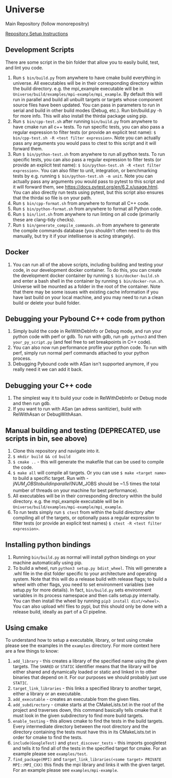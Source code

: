 # Universe 
Main Repository (follow monorepositry) 

[Repository Setup Instructions](https://www.notion.so/Universe-Setup-ed71176c2cf44b038ece8aee9fb64d35)

## Development Scripts
There are some script in the bin folder that allow you to easily build, test,
and lint you code.
1. Run `$ bin/build.py` from anywhere to have cmake build everything in universe.
All executables will be in their corresponding directory within the build 
directory. e.g. the mpi_example executable will be in 
`Universe/build/examples/mpi-example/mpi_example`. By default this will
run in parallel and build all unbuilt targets or targets whose component source
files have been updated. You can pass in parameters to run in serial and
build in other build modes (Debug, etc.). Run bin/build.py -h for more info. 
This will also install the thirdai package using pip.
2. Run `$ bin/cpp-test.sh` after running `bin/build.py` from anywhere to have 
cmake run all c++ tests. To run specific tests, you can also pass a regular 
expression to filter tests (or provide an explicit test name):
`$ bin/cpp-test.sh -R <test filter expression>`.
Note you can actually pass any arguments you would pass to ctest to this
script and it will forward them. 
3. Run `$ bin/python-test.sh` from anywhere to run all python tests. To run specific
tests, you can also pass a regular expression to filter tests 
(or provide an explicit test name):
`$ bin/python-test.sh -R <test filter expression>`.
You can also filter to unit, integration, or benchmarking tests by e.g. running 
`$ bin/python-test.sh -m unit`.
Note you can actually pass any arguments you would pass to pytest to this
script and it will forward them, see https://docs.pytest.org/en/6.2.x/usage.html.
You can also directly run tests using pytest, but this script also ensures
that the thirdai so file is on your path. 
3. Run `$ bin/cpp-format.sh` from anywhere to format all C++ code.
4. Run `$ bin/python-format.sh` from anywhere to format all Python code.
4. Run `$ bin/lint.sh` from anywhere to run linting on all code (primarily 
these are clang-tidy checks).
5. Run `$ bin/generate_compile_commands.sh` from anywhere to generate the compile
commands database (you shouldn't often need to do this manually, but try it
if your intellisense is acting strangely).

## Docker
1. You can run all of the above scripts, including building and testing your
code, in our development docker container. To do this, you can create the 
development docker container by running `$ bin/docker-build.sh` and enter
a bash shell in the container by running `$ bin/docker-run.sh`. Universe will
be mounted as a folder in the root of the container. Note that there may be 
some issues with existing cache information if you have last build on your local
machine, and you may need to run a clean build or delete your build folder.

## Debugging your Pybound C++ code from python
1. Simply build the code in RelWithDebInfo or Debug mode, and
run your python code with perf or gdb. To run with gdb, run `gdb python3` and then
`your_py_script.py` (and feel free to set breakpoints in C++ code). 
2. You can also now run performance profile your python code. To run with
perf, simply run normal perf commands attached to your python process. 
2. Debugging Pybound code with ASan isn't supported anymore, if you really need
it we can add it back.

## Debugging your C++ code
1. The simplest way it to build your code in RelWithDebInfo or Debug mode and 
then run gdb.
2. If you want to run with ASan (an adress sanitizier), build with RelWithAsan
or DebugWithAsan.

## Manual building and testing (DEPRECATED, use scripts in bin, see above)
1. Clone this repository and navigate into it.
2. `$ mkdir build && cd build`
3. `$ cmake ..` - this will generate the makefile that can be used to compile the code. 
4. `$ make all` will compile all targets. Or you can use `$ make <target name>` to build a specific target. Run with -j$NUM_JOBS
to build in parallel ($NUM_JOBS should be ~1.5 times the total number of threads on your machine
for best performance).
5. All executables will be in their corresponding directory within the build directory. e.g. the mpi_example executable will be in `Universe/build/examples/mpi-example/mpi_example`.
6. To run tests simply run `$ ctest` from within the build directory after compiling all of the targets, or optionally pass a regular expression to filter tests (or provide an explicit test names) `$ ctest -R <test filter expression>`. 

## Installing python bindings
1. Running `bin/build.py` as normal will install python bindings on your machine
automatically using pip.
2. To build a wheel, run `python3 setup.py bdist_wheel`. This will generate a
.whl file in the dist folder specific to your architecture and operating system.
Note that this will do a release build with release flags; to build a wheel
with other flags, you need to set environment variables (see setup.py for more
details). In fact, `bin/build.py` sets environment variables in its process 
namespace and then calls setup.py internally. You can then install 
the wheel by running `pip3 install dist/<wheel>`. You can also upload whl files
to pypi, but this should only be done with a release build, ideally as part of
a CI pipeline.

## Using cmake
To understand how to setup a executable, library, or test using cmake please see the examples in the `examples` directory. For more context here are a few things to know: 
1. `add_library` - this creates a library of the specified name using the given targets. The `SHARED` or `STATIC` identifier means that the library will be either shared and dynamically loaded or static and linked in to other binaries that depend on it. For our purposes we should probably just use `STATIC`. 
2. `target_link_libraries` - this links a specified library to another target, either a library or an executable.
3. `add_executable` - creates an executable from the given files. 
4. `add_subdirectory` - cmake starts at the CMakeLists.txt in the root of the project and traverses down, this command basically tells cmake that it must look in the given subdirectory to find more build targets. 
5. `enable_testing` - this allows cmake to find the tests in the build targets. Every intermediate directory between the root directory and the directory containing the tests must have this in its CMakeLists.txt in order for cmake to find the tests. 
6. `include(GoogleTest)` and `gtest_discover_tests` - this imports googletest and tells it to find all of the tests in the specified target for cmake. For an example please see `examples/test`.
7. `find_package(MPI)` and `target_link_libraries(<some target> PRIVATE MPI::MPI_CXX)` this finds the mpi library and links it with the given target. For an example please see `examples/mpi-example`.
